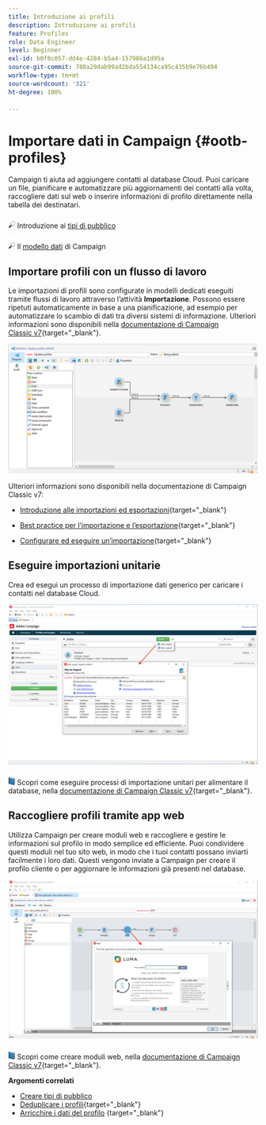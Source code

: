 ```yaml
---
title: Introduzione ai profili
description: Introduzione ai profili
feature: Profiles
role: Data Engineer
level: Beginner
exl-id: b0f8c057-dd4e-4284-b5a4-157986a1d95a
source-git-commit: 780a29dab99ad2bda554134ca95c435b9e76b494
workflow-type: tm+mt
source-wordcount: '321'
ht-degree: 100%

---
```


# Importare dati in Campaign {#ootb-profiles}

Campaign ti aiuta ad aggiungere contatti al database Cloud. Puoi caricare un file, pianificare e automatizzare più aggiornamenti dei contatti alla volta, raccogliere dati sul web o inserire informazioni di profilo direttamente nella tabella dei destinatari.

![](../assets/do-not-localize/glass.png) Introduzione ai [tipi di pubblico](audiences.md)

![](../assets/do-not-localize/glass.png) Il [modello dati](../dev/datamodel.md) di Campaign

## Importare profili con un flusso di lavoro

Le importazioni di profili sono configurate in modelli dedicati eseguiti tramite flussi di lavoro attraverso l’attività **Importazione**. Possono essere ripetuti automaticamente in base a una pianificazione, ad esempio per automatizzare lo scambio di dati tra diversi sistemi di informazione. Ulteriori informazioni sono disponibili nella [documentazione di Campaign Classic v7](https://experienceleague.adobe.com/docs/campaign-classic/using/getting-started/importing-and-exporting-data/import-export-workflows.html?lang=it){target=&quot;_blank&quot;}.

![](assets/import-wf.png)

Ulteriori informazioni sono disponibili nella documentazione di Campaign Classic v7:

* [Introduzione alle importazioni ed esportazioni](https://experienceleague.adobe.com/docs/campaign-classic/using/getting-started/importing-and-exporting-data/get-started-data-import-export.html?lang=it){target=&quot;_blank&quot;}

* [Best practice per l’importazione e l’esportazione](https://experienceleague.adobe.com/docs/campaign-classic/using/getting-started/importing-and-exporting-data/best-practices/import-export-best-practices.html?lang=it){target=&quot;_blank&quot;}

* [Configurare ed eseguire un’importazione](https://experienceleague.adobe.com/docs/campaign-classic/using/getting-started/importing-and-exporting-data/generic-imports-exports/executing-import-jobs.html?lang=it){target=&quot;_blank&quot;}

## Eseguire importazioni unitarie

Crea ed esegui un processo di importazione dati generico per caricare i contatti nel database Cloud.

![](assets/new-import.png)

![](../assets/do-not-localize/book.png) Scopri come eseguire processi di importazione unitari per alimentare il database, nella [documentazione di Campaign Classic v7](https://experienceleague.adobe.com/docs/campaign-classic/using/getting-started/importing-and-exporting-data/generic-imports-exports/about-generic-imports-exports.html?lang=it){target=&quot;_blank&quot;}.

## Raccogliere profili tramite app web

Utilizza Campaign per creare moduli web e raccogliere e gestire le informazioni sul profilo in modo semplice ed efficiente. Puoi condividere questi moduli nel tuo sito web, in modo che i tuoi contatti possano inviarti facilmente i loro dati. Questi vengono inviate a Campaign per creare il profilo cliente o per aggiornare le informazioni già presenti nel database.

![](assets/web-form-page.png)

![](../assets/do-not-localize/book.png) Scopri come creare moduli web, nella [documentazione di Campaign Classic v7](https://experienceleague.adobe.com/docs/campaign-classic/using/designing-content/web-forms/about-web-forms.html?lang=it){target=&quot;_blank&quot;}.

**Argomenti correlati**

* [Creare tipi di pubblico](audiences.md)
* [Deduplicare i profili](https://experienceleague.adobe.com/docs/campaign-classic/using/automating-with-workflows/use-cases/data-management/deduplication-merge.html?lang=it){target=&quot;_blank&quot;}
* [Arricchire i dati del profilo](https://experienceleague.adobe.com/docs/campaign-classic/using/automating-with-workflows/use-cases/data-management/enriching-data.html?lang=it) {target=&quot;_blank&quot;}
